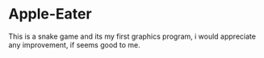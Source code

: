# Apple-Eater
This is a snake game and its my first graphics program, i would appreciate any improvement, if seems good to me.
